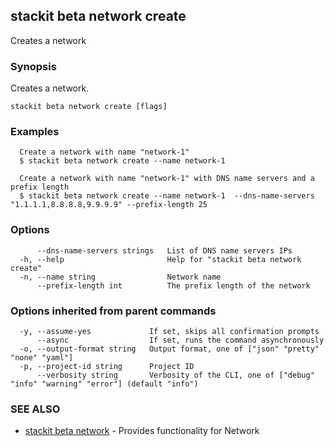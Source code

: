 ## stackit beta network create

Creates a network

### Synopsis

Creates a network.

```
stackit beta network create [flags]
```

### Examples

```
  Create a network with name "network-1"
  $ stackit beta network create --name network-1

  Create a network with name "network-1" with DNS name servers and a prefix length
  $ stackit beta network create --name network-1  --dns-name-servers "1.1.1.1,8.8.8.8,9.9.9.9" --prefix-length 25
```

### Options

```
      --dns-name-servers strings   List of DNS name servers IPs
  -h, --help                       Help for "stackit beta network create"
  -n, --name string                Network name
      --prefix-length int          The prefix length of the network
```

### Options inherited from parent commands

```
  -y, --assume-yes             If set, skips all confirmation prompts
      --async                  If set, runs the command asynchronously
  -o, --output-format string   Output format, one of ["json" "pretty" "none" "yaml"]
  -p, --project-id string      Project ID
      --verbosity string       Verbosity of the CLI, one of ["debug" "info" "warning" "error"] (default "info")
```

### SEE ALSO

* [stackit beta network](./stackit_beta_network.md)	 - Provides functionality for Network

